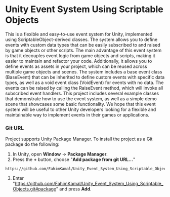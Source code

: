 # Unity Event System Using Scriptable Objects
 This is a flexible and easy-to-use event system for Unity, implemented using ScriptableObject-derived classes. The system allows you to define events with custom data types that can be easily subscribed to and raised by game objects or other scripts.  The main advantage of this event system is that it decouples event logic from game objects and scripts, making it easier to maintain and refactor your code. Additionally, it allows you to define events as assets in your project, which can be reused across multiple game objects and scenes.  The system includes a base event class (BaseEvent<T>) that can be inherited to define custom events with specific data types, as well as a void event class (VoidEvent) for events with no data. The events can be raised by calling the RaiseEvent method, which will invoke all subscribed event handlers.  This project includes several example classes that demonstrate how to use the event system, as well as a simple demo scene that showcases some basic functionality. We hope that this event system will be useful to other Unity developers looking for a flexible and maintainable way to implement events in their games or applications.


### Git URL

Project supports Unity Package Manager. To install the project as a Git package do the following:

1. In Unity, open **Window** -> **Package Manager**.
2. Press the **+** button, choose "**Add package from git URL...**"
```
https://github.com/FahimKamal/Unity_Event_System_Using_Scriptable_Objects.git#package
```
3. Enter "https://github.com/FahimKamal/Unity_Event_System_Using_Scriptable_Objects.git#package" and press **Add**.
